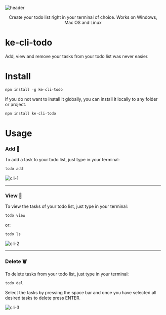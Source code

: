 ![header](https://user-images.githubusercontent.com/24629158/112184034-347f8780-8bd5-11eb-946a-838524d41f7d.png)
<p align="center">Create your todo list right in your terminal of choice. Works on Windows, Mac OS and Linux</p>


# ke-cli-todo
<p>Add, view and remove your tasks from your todo list was never easier.</p>

# Install

```javascript
npm install -g ke-cli-todo
```
<p>If you do not want to install it globally, you can install it locally to any folder or project.</p>

```javascript
npm install ke-cli-todo
```

# Usage
### Add 📝
<p>To add a task to your todo list, just type in your terminal:</p>

```javascript
todo add
```
![cli-1](https://user-images.githubusercontent.com/24629158/112186201-4a8e4780-8bd7-11eb-982a-2cd9db42cdd5.gif)

<hr>

### View 📖

<p>To view the tasks of your todo list, just type in your terminal:</p>

```javascript
todo view
```
<p>or:</p>

```javascript
todo ls
```

![cli-2](https://user-images.githubusercontent.com/24629158/112187324-61816980-8bd8-11eb-8323-90e5f32817f2.gif)

<hr>

### Delete 🗑

<p>To delete tasks from your todo list, just type in your terminal:</p>

```javascript
todo del
```

<p>Select the tasks by pressing the space bar and once you have selected all desired tasks to delete press ENTER.</p>

![cli-3](https://user-images.githubusercontent.com/24629158/112187768-c50b9700-8bd8-11eb-9aaa-15d36c2735db.gif)


